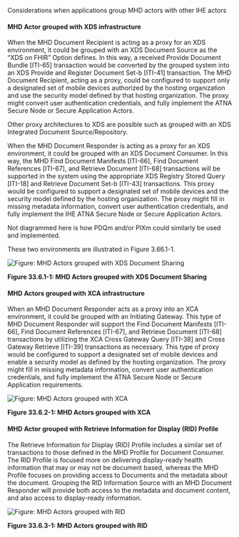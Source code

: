 Considerations when applications group MHD actors with other IHE actors

#### MHD Actor grouped with XDS infrastructure

When the MHD Document Recipient is acting as a proxy for an XDS environment, it could be grouped with an XDS Document Source as the “XDS on FHIR” Option defines. In this way, a received Provide Document Bundle [ITI-65] transaction would be converted by the grouped system into an XDS Provide and Register Document Set-b [ITI-41] transaction. The MHD Document Recipient, acting as a proxy, could be configured to support only a designated set of mobile devices authorized by the hosting organization and use the security model defined by that hosting organization. The proxy might convert user authentication credentials, and fully implement the ATNA Secure Node or Secure Application Actors. 

Other proxy architectures to XDS are possible such as grouped with an XDS Integrated Document Source/Repository.

When the MHD Document Responder is acting as a proxy for an XDS environment, it could be grouped with an XDS Document Consumer. In this way, the MHD Find Document Manifests [ITI-66], Find Document References [ITI-67], and Retrieve Document [ITI-68] transactions will be supported in the system using the appropriate XDS Registry Stored Query [ITI-18] and Retrieve Document Set-b [ITI-43] transactions. This proxy would be configured to support a designated set of mobile devices and the security model defined by the hosting organization. The proxy might fill in missing metadata information, convert user authentication credentials, and fully implement the IHE ATNA Secure Node or Secure Application Actors.

Not diagrammed here is how PDQm and/or PIXm could similarly be used and implemented.

These two environments are illustrated in Figure 3.66.1-1.

![Figure: MHD Actors grouped with XDS Document Sharing](Figure33.6.1-1.png)

**Figure 33.6.1-1: MHD Actors grouped with XDS Document Sharing**

#### MHD Actors grouped with XCA infrastructure

When an MHD Document Responder acts as a proxy into an XCA environment, it could be grouped with an Initiating Gateway. This type of MHD Document Responder will support the Find Document Manifests [ITI-66], Find Document References [ITI-67], and Retrieve Document [ITI-68] transactions by utilizing the XCA Cross Gateway Query [ITI-38] and Cross Gateway Retrieve [ITI-39] transactions as necessary. This type of proxy would be configured to support a designated set of mobile devices and enable a security model as defined by the hosting organization. The proxy might fill in missing metadata information, convert user authentication credentials, and fully implement the ATNA Secure Node or Secure Application requirements.

![Figure: MHD Actors grouped with XCA](Figure33.6.2-1.png)

**Figure 33.6.2-1: MHD Actors grouped with XCA**

#### MHD Actor grouped with Retrieve Information for Display (RID) Profile

The Retrieve Information for Display (RID) Profile includes a similar set of transactions to those defined in the MHD Profile for Document Consumer. The RID Profile is focused more on delivering display-ready health information that may or may not be document based, whereas the MHD Profile focuses on providing access to Documents and the metadata about the document. Grouping the RID Information Source with an MHD Document Responder will provide both access to the metadata and document content, and also access to display-ready information. 

![Figure: MHD Actors grouped with RID](Figure33.6.3-1.png)

**Figure 33.6.3-1: MHD Actors grouped with RID**

